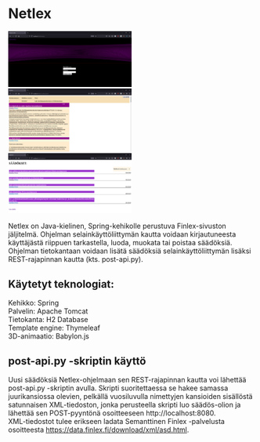 # Netlex

<img src="https://github.com/Eelii/netlex/blob/master/img/log_in.PNG" height=50% width=50%>
<img src="https://github.com/Eelii/netlex/blob/master/img/muokkaa.PNG" height=50% width=50%)>
<img src="https://github.com/Eelii/netlex/blob/master/img/saadokset.PNG" height=50% width=50%)>

Netlex on Java-kielinen, Spring-kehikolle perustuva Finlex-sivuston jäljitelmä. Ohjelman selainkäyttöliittymän kautta voidaan kirjautuneesta käyttäjästä riippuen tarkastella, luoda, muokata tai poistaa säädöksiä. Ohjelman tietokantaan voidaan lisätä säädöksiä selainkäyttöliittymän lisäksi REST-rajapinnan kautta (kts. post-api.py). 

## Käytetyt teknologiat:

Kehikko: Spring <br>
Palvelin: Apache Tomcat <br>
Tietokanta: H2 Database <br>
Template engine: Thymeleaf <br>
3D-animaatio: Babylon.js

## post-api.py -skriptin käyttö

Uusi säädöksiä Netlex-ohjelmaan sen REST-rajapinnan kautta voi lähettää post-api.py -skriptin avulla. Skripti suoritettaessa se hakee samassa juurikansiossa olevien, pelkällä vuosiluvulla nimettyjen kansioiden sisällöstä satunnaisen XML-tiedoston, jonka perusteella skripti luo säädös-olion ja lähettää sen POST-pyyntönä osoitteeseen http://localhost:8080. <br>
XML-tiedostot tulee erikseen ladata Semanttinen Finlex -palvelusta osoitteesta https://data.finlex.fi/download/xml/asd.html.
